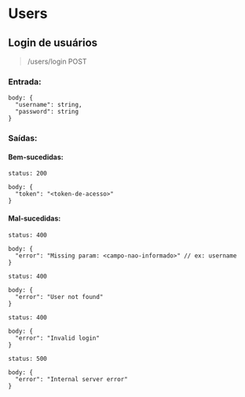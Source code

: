 # Users

## Login de usuários

> /users/login POST

### Entrada:

```text
body: {
  "username": string,
  "password": string
}
```

### Saídas:

#### Bem-sucedidas:

```text
status: 200

body: {
  "token": "<token-de-acesso>"
}
```

#### Mal-sucedidas:

```text
status: 400

body: {
  "error": "Missing param: <campo-nao-informado>" // ex: username
}
```

```text
status: 400

body: {
  "error": "User not found"
}
```

```text
status: 400

body: {
  "error": "Invalid login"
}
```

```text
status: 500

body: {
  "error": "Internal server error"
}
```
